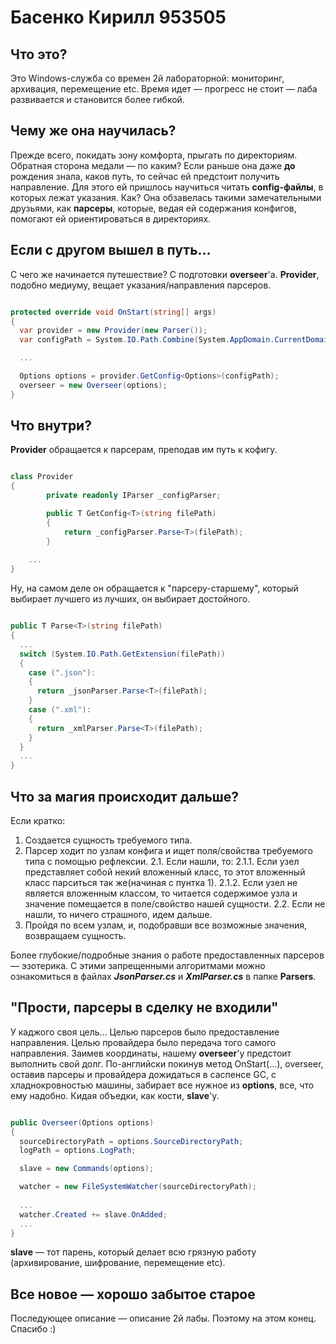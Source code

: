 # Басенко Кирилл 953505

## Что это?

Это Windows-служба со времен 2й лабораторной: мониторинг, архивация, перемещение etc. Время идет — прогресс не стоит — лаба развивается и становится более гибкой.

## Чему же она научилась?

Прежде всего, покидать зону комфорта, прыгать по директориям. Обратная сторона медали — по каким? Если раньше она даже **до** рождения знала, каков путь, то сейчас ей предстоит получить направление. Для этого ей пришлось научиться читать **config-файлы**, в которых лежат указания. Как? Она обзавелась такими замечательными друзьями, как **парсеры**, которые, ведая ей содержания конфигов, помогают ей ориентироваться в директориях.

## Если с другом вышел в путь...

С чего же начинается путешеcтвие? С подготовки **overseer**'а.
**Provider**, подобно медиуму, вещает указания/направления парсеров.

```C#

protected override void OnStart(string[] args)
{
  var provider = new Provider(new Parser());
  var configPath = System.IO.Path.Combine(System.AppDomain.CurrentDomain.BaseDirectory, configFileName);

  ...

  Options options = provider.GetConfig<Options>(configPath);
  overseer = new Overseer(options);
}

```

## Что внутри?

**Provider** обращается к парсерам, преподав им путь к кофигу.

```C#

class Provider
{
		private readonly IParser _configParser;

		public T GetConfig<T>(string filePath)
		{
			return _configParser.Parse<T>(filePath);
		}
    
    ...
}

```

Ну, на самом деле он обращается к "парсеру-старшему", который выбирает лучшего из лучших, он выбирает достойного.

```C#

public T Parse<T>(string filePath)
{
  ...
  switch (System.IO.Path.GetExtension(filePath))
  {
    case (".json"):
    {
      return _jsonParser.Parse<T>(filePath);
    }
    case (".xml"):
    {
      return _xmlParser.Parse<T>(filePath);
    }
  }
  ...
}

```

## Что за магия происходит дальше?

Если кратко:
1. Создается сущность требуемого типа.
2. Парсер ходит по узлам конфига и ищет поля/свойства требуемого типа с помощью рефлексии.
  2.1. Если нашли, то:
    2.1.1. Если узел представляет собой некий вложенный класс, то этот вложенный класс парситься так же(начиная с пунтка 1).
    2.1.2. Если узел не является вложенным классом, то читается содержимое узла и значение помещается в поле/свойство нашей сущности.
  2.2. Если не нашли, то ничего страшного, идем дальше. 
3. Пройдя по всем узлам, и, подобравши все возможные значения, возвращаем сущность.

Более глубокие/подробные знания о работе предоставленных парсеров — эзотерика. С этими запрещенными алгоритмами можно ознакомиться в файлах ***JsonParser.cs*** и ***XmlParser.cs*** в папке **Parsers**.

## "Прости, парсеры в сделку не входили"

У каджого своя цель... Целью парсеров было предоставление направления. Целью провайдера было передача того самого направления. Заимев координаты, нашему **overseer**'y предстоит выполнить свой долг. По-английски покинув метод OnStart(...), overseer, оставив парсеры и провайдера дожидаться в саспенсе GC, с хладнокровностью машины, забирает все нужное из **options**, все, что ему надобно. Кидая объедки, как кости, **slave**'у.

```C#

public Overseer(Options options)
{
  sourceDirectoryPath = options.SourceDirectoryPath;
  logPath = options.LogPath;

  slave = new Commands(options);

  watcher = new FileSystemWatcher(sourceDirectoryPath);
            
  ...
  watcher.Created += slave.OnAdded;
  ...
}

```

**slave** — тот парень, который делает всю грязную работу (архивирование, шифрование, перемещение etc).

## Все новое — хорошо забытое старое

Последующее описание — описание 2й лабы. Поэтому на этом конец. Спасибо :)
